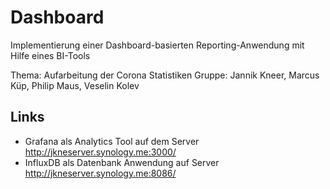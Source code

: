 # Dashboard

Implementierung einer Dashboard-basierten Reporting-Anwendung mit Hilfe eines BI-Tools

Thema: Aufarbeitung der Corona Statistiken
Gruppe: Jannik Kneer, Marcus Küp, Philip Maus, Veselin Kolev

## Links

- Grafana als Analytics Tool auf dem Server http://jkneserver.synology.me:3000/
- InfluxDB als Datenbank Anwendung auf Server http://jkneserver.synology.me:8086/
    
